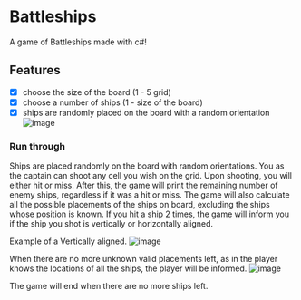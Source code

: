 # Battleships
A game of Battleships made with c#! 

## Features

- [x] choose the size of the board (1 - 5 grid)
- [x] choose a number of ships (1 - size of the board)
- [x] ships are randomly placed on the board with a random orientation
![image](https://github.com/n0laja00/Battleships/assets/73889850/eb522cea-4644-453a-bd36-32004cdef500)

### Run through
Ships are placed randomly on the board with random orientations. You as the captain can shoot any cell you wish on the grid. 
Upon shooting, you will either hit or miss. After this, the game will print the remaining number of enemy ships, regardless if it was a hit or miss. 
The game will also calculate all the possible placements of the ships on board, excluding the ships whose position is known.
If you hit a ship 2 times, the game will inform you if the ship you shot is vertically or horizontally aligned.

Example of a Vertically aligned.
![image](https://github.com/n0laja00/Battleships/assets/73889850/48761ae0-ec59-498c-aa89-c04afebdf72e)


When there are no more unknown valid placements left, as in the player knows the locations of all the ships, the player will be informed.
![image](https://github.com/n0laja00/Battleships/assets/73889850/ccd4310a-0b30-45a5-8dcb-eb7e3b546f12)




The game will end when there are no more ships left.
